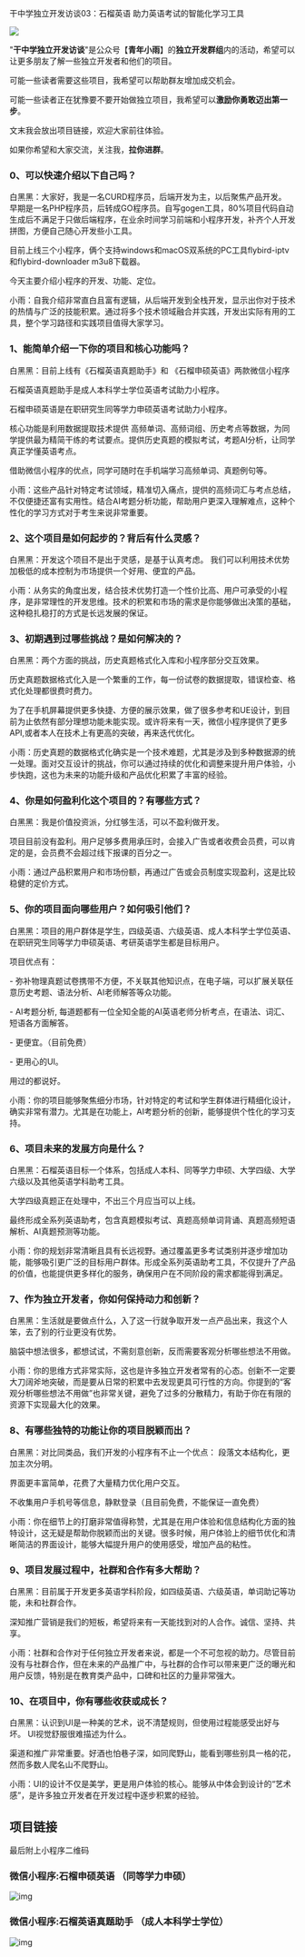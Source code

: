 干中学独立开发访谈03：石榴英语 助力英语考试的智能化学习工具

![](images/241740405999804_ComfyUI_00623_.png)

"**干中学独立开发访谈**"是公众号【**青年小雨**】的**独立开发群组**内的活动，希望可以让更多朋友了解一些独立开发者和他们的项目。

可能一些读者需要这些项目，我希望可以帮助群友增加成交机会。

可能一些读者正在犹豫要不要开始做独立项目，我希望可以**激励你勇敢迈出第一步**。

文末我会放出项目链接，欢迎大家前往体验。

如果你希望和大家交流，关注我，**拉你进群**。

### 0、可以快速介绍以下自己吗？

白黑黑：大家好，我是一名CURD程序员，后端开发为主，以后聚焦产品开发。  早期是一名PHP程序员，后转成GO程序员。自写gogen工具，80%项目代码自动生成后不满足于只做后端程序，在业余时间学习前端和小程序开发，补齐个人开发拼图，方便自己随心开发些小工具。

目前上线三个小程序，俩个支持windows和macOS双系统的PC工具flybird-iptv和flybird-downloader m3u8下载器。

今天主要介绍小程序的开发、功能、定位。

小雨：自我介绍非常直白且富有逻辑，从后端开发到全栈开发，显示出你对于技术的热情与广泛的技能积累。通过将多个技术领域融合并实践，开发出实际有用的工具，整个学习路径和实践项目值得大家学习。

### 1、能简单介绍一下你的项目和核心功能吗？

白黑黑：目前上线有《石榴英语真题助手》和 《石榴申硕英语》两款微信小程序

石榴英语真题助手是成人本科学士学位英语考试助力小程序。

石榴申硕英语是在职研究生同等学力申硕英语考试助力小程序。

核心功能是利用数据提取技术提供 高频单词、高频词组、历史考点等数据，为同学提供最为精简干练的考试要点。提供历史真题的模拟考试，考题AI分析，让同学真正学懂英语考点。

借助微信小程序的优点，同学可随时在手机端学习高频单词、真题例句等。

小雨：这些产品针对特定考试领域，精准切入痛点，提供的高频词汇与考点总结，不仅便捷还富有实用性。结合AI考题分析功能，帮助用户更深入理解难点，这种个性化的学习方式对于考生来说非常重要。

### 2、这个项目是如何起步的？背后有什么灵感？

白黑黑：开发这个项目不是出于灵感，是基于认真考虑。 我们可以利用技术优势加极低的成本控制为市场提供一个好用、便宜的产品。

小雨：从务实的角度出发，结合技术优势打造一个性价比高、用户可承受的小程序，是非常理性的开发思维。技术的积累和市场的需求是你能够做出决策的基础，这种稳扎稳打的方式是长远发展的保证。

### 3、初期遇到过哪些挑战？是如何解决的？

白黑黑：两个方面的挑战，历史真题格式化入库和小程序部分交互效果。

历史真题数据格式化入是一个繁重的工作，每一份试卷的数据提取，错误检查、格式化处理都很费时费力。

为了在手机屏幕提供更多快捷、方便的展示效果，做了很多参考和UE设计，到目前为止依然有部分理想功能未能实现。或许将来有一天，微信小程序提供了更多API,或者本人在技术上有更高的突破，再来迭代优化。

小雨：历史真题的数据格式化确实是一个技术难题，尤其是涉及到多种数据源的统一处理。面对交互设计的挑战，你可以通过持续的优化和调整来提升用户体验，小步快跑，这也为未来的功能升级和产品优化积累了丰富的经验。

### 4、你是如何盈利化这个项目的？有哪些方式？

白黑黑：我是价值投资派，分红够生活，可以不盈利做开发。

项目目前没有盈利。用户足够多费用承压时，会接入广告或者收费会员费，可以肯定的是，会员费不会超过线下报课的百分之一。

小雨：通过产品积累用户和市场份额，再通过广告或会员制度实现盈利，这是比较稳健的定价方式。

### 5、你的项目面向哪些用户？如何吸引他们？

白黑黑：项目的用户群体是学生，四级英语、六级英语、成人本科学士学位英语、在职研究生同等学力申硕英语、考研英语学生都是目标用户。

项目优点有：

 \- 弥补物理真题试卷携带不方便，不关联其他知识点，在电子端，可以扩展关联任意历史考题、语法分析、AI老师解答等众功能。

 \- AI考题分析, 每道题都有一位全知全能的AI英语老师分析考点，在语法、词汇、短语各方面解答。

 \- 更便宜。（目前免费）

 \-  更用心的UI。

用过的都说好。

小雨：你的项目能够聚焦细分市场，针对特定的考试和学生群体进行精细化设计，确实非常有潜力。尤其是在功能上，AI考题分析的创新，能够提供个性化的学习支持。

### 6、项目未来的发展方向是什么？

白黑黑：石榴英语目标一个体系，包括成人本科、同等学力申硕、大学四级、大学六级以及其他英语学科助考工具。

大学四级真题正在处理中，不出三个月应当可以上线。

最终形成全系列英语助考，包含真题模拟考试、真题高频单词背诵、真题高频短语解析、AI真题预测等功能。

小雨：你的规划非常清晰且具有长远视野。通过覆盖更多考试类别并逐步增加功能，能够吸引更广泛的目标用户群体。形成全系列英语助考工具，不仅提升了产品的价值，也能提供更多样化的服务，确保用户在不同阶段的需求都能得到满足。

### 7、作为独立开发者，你如何保持动力和创新？

白黑黑：生活就是要做点什么，入了这一行就争取开发一点产品出来，我这个人笨，去了别的行业更没有优势。

脑袋中想法很多，都想试试，不需刻意创新，反而需要客观分析哪些想法不用做。

小雨：你的思维方式非常实际，这也是许多独立开发者常有的心态。创新不一定要大刀阔斧地突破，而是要从日常的积累中去发现更具可行性的方向。你提到的“客观分析哪些想法不用做”也非常关键，避免了过多的分散精力，有助于你在有限的资源下实现最大化的效果。

### 8、有哪些独特的功能让你的项目脱颖而出？

白黑黑：对比同类品，我们开发的小程序有不止一个优点： 段落文本结构化，更加主次分明。

界面更丰富简单，花费了大量精力优化用户交互。

不收集用户手机号等信息，静默登录（且目前免费，不能保证一直免费）

小雨：你在细节上的打磨非常值得称赞，尤其是在用户体验和信息结构化方面的独特设计，这无疑是帮助你脱颖而出的关键。很多时候，用户体验上的细节优化和清晰简洁的界面设计，能够大幅提升用户的使用感受，增加产品的粘性。

### 9、项目发展过程中，社群和合作有多大帮助？

白黑黑：目前属于开发更多英语学科阶段，如四级英语、六级英语，单词助记等功能，未和社群合作。

深知推广营销是我们的短板，希望将来有一天能找到对的人合作。诚信、坚持、共享。

小雨：社群和合作对于任何独立开发者来说，都是一个不可忽视的助力。尽管目前没有与社群合作，但在未来的产品推广中，与社群的合作可以带来更广泛的曝光和用户反馈，特别是在教育类产品中，口碑和社区的力量非常强大。

### 10、在项目中，你有哪些收获或成长？

白黑黑：认识到UI是一种美的艺术，说不清楚规则，但使用过程能感受出好与坏。 UI视觉舒服很难描述为什么。

渠道和推广非常重要。好酒也怕巷子深，如同爬野山，能看到哪些别具一格的花，然而多数人爬名山不爬野山。

小雨：UI的设计不仅是美学，更是用户体验的核心。能够从中体会到设计的“艺术感”，是许多独立开发者在开发过程中逐步积累的经验。

## 项目链接

最后附上小程序二维码

### 微信小程序:石榴申硕英语 （同等学力申硕）

![img](images/640)

### 微信小程序:石榴英语真题助手 （成人本科学士学位）

![img](images/640)




